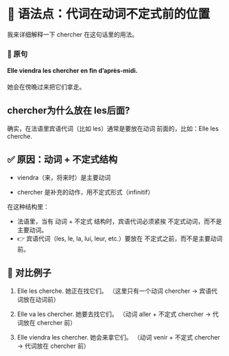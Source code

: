 # 📌 语法点：代词在动词不定式前的位置

我来详细解释一下 chercher 在这句话里的用法。

### 🔹 原句

#### Elle viendra les chercher en fin d’après-midi.
她会在傍晚过来把它们拿走。

## chercher为什么放在 les后面?

确实，在法语里宾语代词（比如 les）通常是要放在动词 前面的，比如：Elle les cherche.



## ✅ 原因：动词 + 不定式结构

 - viendra（来，将来时）是主要动词

 - chercher 是补充的动作，用不定式形式（infinitif）

在这种结构里：
 - 法语里，当有 动词 + 不定式 结构时，宾语代词必须紧挨 不定式动词，而不是主要动词。
 - 👉 宾语代词（les, le, la, lui, leur, etc.）要放在 不定式之前，而不是主要动词前。

## 🔹 对比例子

1. Elle les cherche.
她正在找它们。
（这里只有一个动词 chercher → 宾语代词放在动词前）

2. Elle va les chercher.
她要去找它们。
（动词 aller + 不定式 chercher → 代词放在 chercher 前）

2. Elle viendra les chercher.
她会来拿它们。
（动词 venir + 不定式 chercher → 代词放在 chercher 前）